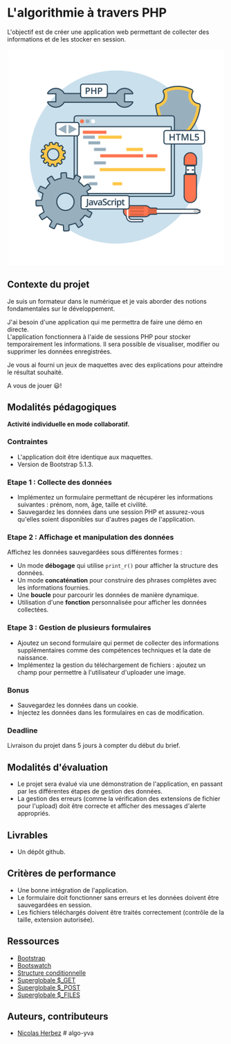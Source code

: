# L'algorithmie à travers PHP

L'objectif est de créer une application web permettant de collecter des informations et de les stocker en session.

<div align="center">
    <img src="./php/images/algorithm.svg" alt="algorithm.svg" style="width: 500px !important;">
</div>

## Contexte du projet

Je suis un formateur dans le numérique et je vais aborder des notions fondamentales sur le développement.

J'ai besoin d'une application qui me permettra de faire une démo en directe.  
L'application fonctionnera à l'aide de sessions PHP pour stocker temporairement les informations. Il sera possible de visualiser, modifier ou supprimer les données enregistrées.

Je vous ai fourni un jeux de maquettes avec des explications pour atteindre le résultat souhaité.

A vous de jouer 😃!

## Modalités pédagogiques

**Activité individuelle en mode collaboratif.**

### Contraintes

- L'application doit être identique aux maquettes.
- Version de Bootstrap 5.1.3.

### Etape 1 : Collecte des données

- Implémentez un formulaire permettant de récupérer les informations suivantes : prénom, nom, âge, taille et civilité.
- Sauvegardez les données dans une session PHP et assurez-vous qu'elles soient disponibles sur d'autres pages de l'application.

### Etape 2 : Affichage et manipulation des données

Affichez les données sauvegardées sous différentes formes :
- Un mode **débogage** qui utilise `print_r()` pour afficher la structure des données.
- Un mode **concaténation** pour construire des phrases complètes avec les informations fournies.
- Une **boucle** pour parcourir les données de manière dynamique.
- Utilisation d'une **fonction** personnalisée pour afficher les données collectées.

### Etape 3 : Gestion de plusieurs formulaires

- Ajoutez un second formulaire qui permet de collecter des informations supplémentaires comme des compétences techniques et la date de naissance.
- Implémentez la gestion du téléchargement de fichiers : ajoutez un champ pour permettre à l'utilisateur d'uploader une image.

### Bonus

- Sauvegardez les données dans un cookie.
- Injectez les données dans les formulaires en cas de modification.

### Deadline

Livraison du projet dans 5 jours à compter du début du brief.

## Modalités d'évaluation

- Le projet sera évalué via une démonstration de l'application, en passant par les différentes étapes de gestion des données.
- La gestion des erreurs (comme la vérification des extensions de fichier pour l'upload) doit être correcte et afficher des messages d'alerte appropriés.

## Livrables

- Un dépôt github.

## Critères de performance

- Une bonne intégration de l'application.
- Le formulaire doit fonctionner sans erreurs et les données doivent être sauvegardées en session.
- Les fichiers téléchargés doivent être traités correctement (contrôle de la taille, extension autorisée).

## Ressources

- [Bootstrap](https://getbootstrap.com/docs/5.1/forms/overview)
- [Bootswatch](https://bootswatch.com)
- [Structure conditionnelle](https://www.php.net/manual/en/control-structures.elseif.php)
- [Superglobale $_GET](https://www.php.net/manual/en/reserved.variables.get.php)
- [Superglobale $_POST](https://www.php.net/manual/en/reserved.variables.post.php)
- [Superglobale $_FILES](https://www.php.net/manual/en/reserved.variables.files.php)

## Auteurs, contributeurs

- [Nicolas Herbez](https://github.com/nicolas-herbez)
#   a l g o - y v a 
 
 